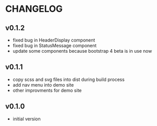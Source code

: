 # CHANGELOG

## v0.1.2
* fixed bug in HeaderDisplay component
* fixed bug in StatusMessage component
* update some components because bootstrap 4 beta is in use now

## v0.1.1
* copy scss and svg files into dist during build process
* add nav menu into demo site
* other improvments for demo site


## v0.1.0
* initial version

